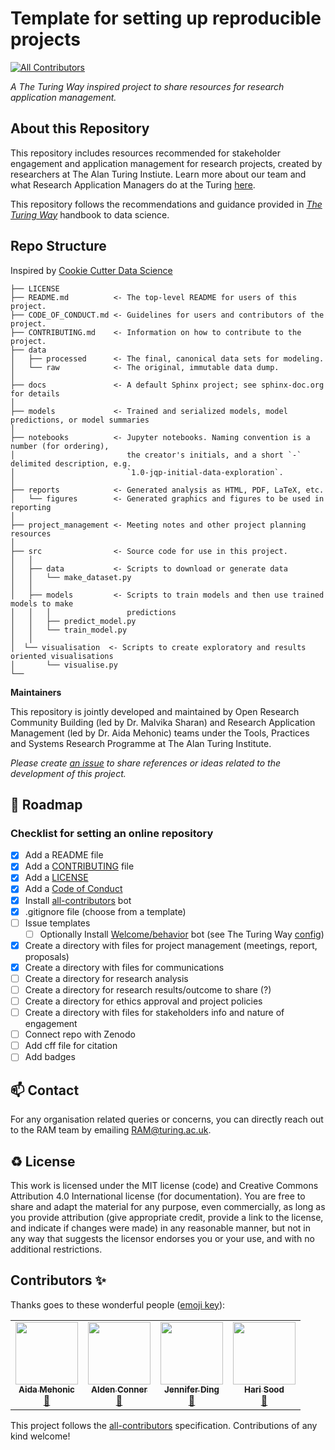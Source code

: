 # Template for setting up reproducible projects
<!-- ALL-CONTRIBUTORS-BADGE:START - Do not remove or modify this section -->
[![All Contributors](https://img.shields.io/badge/all_contributors-5-orange.svg?style=flat-square)](#contributors-)
<!-- ALL-CONTRIBUTORS-BADGE:END -->

*A The Turing Way inspired project to share resources for research application management.*

## About this Repository

This repository includes resources recommended for stakeholder engagement and application management for research projects, created by researchers at The Alan Turing Instiute. Learn more about our team and what Research Application Managers do at the Turing [here](https://www.turing.ac.uk/research/research-programmes/tools-practices-and-systems/research-application-management).

This repository follows the recommendations and guidance provided in *[The Turing Way](https://the-turing-way.netlify.app/welcome)* handbook to data science.

## Repo Structure

Inspired by [Cookie Cutter Data Science](https://github.com/drivendata/cookiecutter-data-science)

```
├── LICENSE
├── README.md          <- The top-level README for users of this project.
├── CODE_OF_CONDUCT.md <- Guidelines for users and contributors of the project.
├── CONTRIBUTING.md    <- Information on how to contribute to the project.
├── data
│   ├── processed      <- The final, canonical data sets for modeling.
│   └── raw            <- The original, immutable data dump.
│
├── docs               <- A default Sphinx project; see sphinx-doc.org for details
│
├── models             <- Trained and serialized models, model predictions, or model summaries
│
├── notebooks          <- Jupyter notebooks. Naming convention is a number (for ordering),
│                         the creator's initials, and a short `-` delimited description, e.g.
│                         `1.0-jqp-initial-data-exploration`.
│
├── reports            <- Generated analysis as HTML, PDF, LaTeX, etc.
│   └── figures        <- Generated graphics and figures to be used in reporting
│
├── project_management <- Meeting notes and other project planning resources
│
├── src                <- Source code for use in this project.
│   │
│   ├── data           <- Scripts to download or generate data
│   │   └── make_dataset.py
│   │
│   ├── models         <- Scripts to train models and then use trained models to make
│   │   │                 predictions
│   │   ├── predict_model.py
│   │   └── train_model.py
│   │
│  └── visualisation  <- Scripts to create exploratory and results oriented visualisations
│       └── visualise.py
└──
```

**Maintainers**

This repository is jointly developed and maintained by Open Research Community Building (led by Dr. Malvika Sharan) and Research Application Management (led by Dr. Aida Mehonic) teams under the Tools, Practices and Systems Research Programme at The Alan Turing Institute.

*Please create [an issue](../../issues) to share references or ideas related to the development of this project.*

🎯 Roadmap
---

### Checklist for setting an online repository 

- [x] Add a README file
- [x] Add a [CONTRIBUTING](CONTRIBUTING.md) file
- [x] Add a [LICENSE](LICENSE.md)
- [x] Add a [Code of Conduct](CODE_OF_CONDUCT.md)
- [x] Install [all-contributors](https://allcontributors.org/) bot
- [x] .gitignore file (choose from a template)
- [ ] Issue templates
    - [ ] Optionally Install [Welcome/behavior](https://github.com/behaviorbot/welcome) bot (see The Turing Way [config](https://github.com/alan-turing-institute/the-turing-way/blob/main/.github/config.yml))
- [x] Create a directory with files for project management (meetings, report, proposals)
- [x] Create a directory with files for communications
- [ ] Create a directory for research analysis
- [ ] Create a directory for research results/outcome to share (?)
- [ ] Create a directory for ethics approval and project policies
- [ ] Create a directory with files for stakeholders info and nature of engagement
- [ ] Connect repo with Zenodo
- [ ] Add cff file for citation
- [ ] Add badges

📫 Contact
---

For any organisation related queries or concerns, you can directly reach out to the RAM team by emailing [RAM@turing.ac.uk](mailto:RAM@turing.ac.uk).

♻️ License
---

This work is licensed under the MIT license (code) and Creative Commons Attribution 4.0 International license (for documentation).
You are free to share and adapt the material for any purpose, even commercially,
as long as you provide attribution (give appropriate credit, provide a link to the license,
and indicate if changes were made) in any reasonable manner, but not in any way that suggests the
licensor endorses you or your use, and with no additional restrictions.

## Contributors ✨

Thanks goes to these wonderful people ([emoji key](https://allcontributors.org/docs/en/emoji-key)):

<!-- ALL-CONTRIBUTORS-LIST:START - Do not remove or modify this section -->
<!-- prettier-ignore-start -->
<!-- markdownlint-disable -->
<table>
  <tr>
 
   <td align="center"><a href="https://github.com/AidaMehonic"><img src="https://avatars.githubusercontent.com/u/45169136?v=4" width="100px;" alt=""/><br /><sub><b>Aida Mehonic</b></sub></a><br /><a href="#ideas-AidaMehonic" title="RAM">🐏</a></td>
   <td align="center"><a href="https://github.com/aldenc"><img src="https://avatars.githubusercontent.com/u/20688591?v=4" width="100px;" alt=""/><br /><sub><b>Alden Conner</b></sub></a><br /><a href="#ideas-aldenc" title="RAM">🐏</a></td>
   <td align="center"><a href="https://github.com/dingaaling"><img src="https://avatars.githubusercontent.com/u/5104098?v=4" width="100px;" alt=""/><br /><sub><b>Jennifer Ding</b></sub></a><br /><a href="#ideas-dingaaling" title="RAM">🐏</a></td> 
   <td align="center"><a href="https://github.com/harisood"><img src="https://avatars.githubusercontent.com/u/67151373?v=4" width="100px;" alt=""/><br /><sub><b>Hari Sood</b></sub></a><br /><a href="#ideas-harisood" title="RAM">🐏</a></td>   
      
  </tr>
</table>

<!-- markdownlint-restore -->
<!-- prettier-ignore-end -->

<!-- ALL-CONTRIBUTORS-LIST:END -->

This project follows the [all-contributors](https://github.com/all-contributors/all-contributors) specification. Contributions of any kind welcome!
